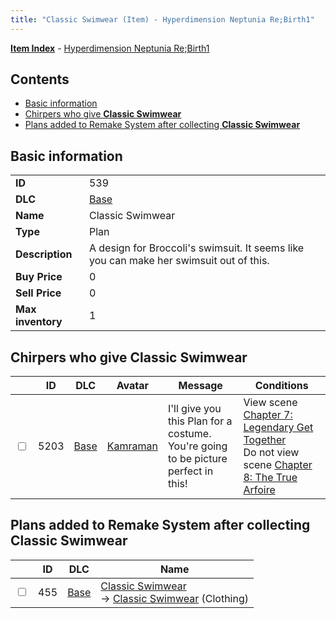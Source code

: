 ```yaml
---
title: "Classic Swimwear (Item) - Hyperdimension Neptunia Re;Birth1"
---
```


[**Item Index**](/neptunia/rb1/item/index.html) - [Hyperdimension Neptunia Re;Birth1](/neptunia/rb1)

## Contents

- [Basic information](#basic-information)
- [Chirpers who give **Classic Swimwear**](#chirpers-who-give-classic-swimwear)
- [Plans added to Remake System after collecting **Classic Swimwear**](#plans-added-to-remake-system-after-collecting-classic-swimwear)

## Basic information

|   |   |
| -- | -- |
| **ID** | 539 |
| **DLC** | [Base](/neptunia/rb1/dlc/1-base.html) |
| **Name** | Classic Swimwear |
| **Type** | Plan |
| **Description** | A design for Broccoli's swimsuit. It seems like you can make her swimsuit out of this. |
| **Buy Price** | 0 |
| **Sell Price** | 0 |
| **Max inventory** | 1 |


## Chirpers who give **Classic Swimwear**

|    | ID | DLC | Avatar | Message | Conditions |
| -- | -- | --- | ------ | ------- | ---------- |
| <input type="checkbox" id="rb1-chirper-event-1-5203" class="trackbox" /> | 5203 | [Base](/neptunia/rb1/dlc/1-base.html) | [Kamraman](/neptunia/rb1/undefined/1-255-kamraman.html) | I'll give you this Plan for a costume.<br />You're going to be picture perfect in this! | View scene [Chapter 7: Legendary Get Together](/neptunia/rb1/scene/1-726-chapter-7-legendary-get-together.html)<br />Do not view scene [Chapter 8: The True Arfoire](/neptunia/rb1/scene/1-807-chapter-8-the-true-arfoire.html) |


## Plans added to Remake System after collecting **Classic Swimwear**

|    | ID | DLC | Name |
| -- | -- | --- | ---- |
| <input type="checkbox" id="rb1-remake-1-455" class="trackbox" /> | 455 | [Base](/neptunia/rb1/dlc/1-base.html) | [Classic Swimwear](/neptunia/rb1/remake/1-455-classic-swimwear.html)<br /> → [Classic Swimwear](/neptunia/rb1/item/1-2939-classic-swimwear.html) (Clothing) |
